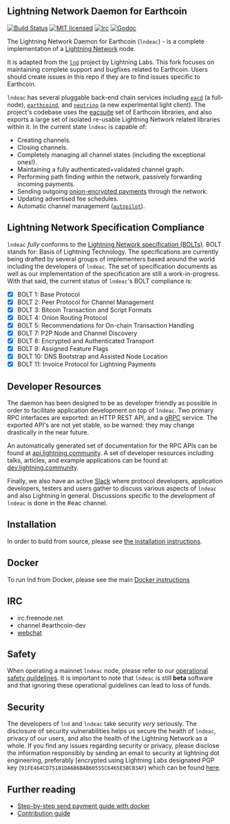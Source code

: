 ## Lightning Network Daemon for Earthcoin

[![Build Status](https://img.shields.io/travis/lightningnetwork/lnd.svg)](https://travis-ci.org/eacsuite/lnd)
[![MIT licensed](https://img.shields.io/badge/license-MIT-blue.svg)](https://github.com/eacsuite/lnd/blob/master/LICENSE)
[![Irc](https://img.shields.io/badge/chat-on%20freenode-brightgreen.svg)](https://webchat.freenode.net/?channels=lnd)
[![Godoc](https://godoc.org/github.com/eacsuite/lnd?status.svg)](https://godoc.org/github.com/eacsuite/lnd)

The Lightning Network Daemon for Earthcoin (`lndeac`) - is a complete implementation of a
[Lightning Network](https://lightning.network) node. 

It is adapted from the
[`lnd`](https://github.com/lightningnetwork/lnd) project by Lightning Labs. This fork
focuses on maintaining complete support and bugfixes related to Earthcoin. Users should create issues in this repo if
they are to find issues specific to Earthcoin.

`lndeac` has several pluggable back-end
chain services including [`eacd`](https://github.com/eacsuite/eacd) (a
full-node), [`earthcoind`](https://github.com/earthcoin-project/earthcoin), and
[`neutrino`](https://github.com/eacsuite/neutrino) (a new experimental light client). The project's codebase uses the
[eacsuite](https://github.com/eacsuite/) set of Earthcoin libraries, and also
exports a large set of isolated re-usable Lightning Network related libraries
within it. In the current state `lndeac` is capable of:

- Creating channels.
- Closing channels.
- Completely managing all channel states (including the exceptional ones!).
- Maintaining a fully authenticated+validated channel graph.
- Performing path finding within the network, passively forwarding incoming payments.
- Sending outgoing [onion-encrypted payments](https://github.com/eacsuite/lightning-onion)
  through the network.
- Updating advertised fee schedules.
- Automatic channel management ([`autopilot`](https://github.com/eacsuite/lnd/tree/master/autopilot)).

## Lightning Network Specification Compliance

`lndeac` _fully_ conforms to the [Lightning Network specification
(BOLTs)](https://github.com/lightningnetwork/lightning-rfc). BOLT stands for:
Basis of Lightning Technology. The specifications are currently being drafted
by several groups of implementers based around the world including the
developers of `lndeac`. The set of specification documents as well as our
implementation of the specification are still a work-in-progress. With that
said, the current status of `lndeac`'s BOLT compliance is:

- [x] BOLT 1: Base Protocol
- [x] BOLT 2: Peer Protocol for Channel Management
- [x] BOLT 3: Bitcoin Transaction and Script Formats
- [x] BOLT 4: Onion Routing Protocol
- [x] BOLT 5: Recommendations for On-chain Transaction Handling
- [x] BOLT 7: P2P Node and Channel Discovery
- [x] BOLT 8: Encrypted and Authenticated Transport
- [x] BOLT 9: Assigned Feature Flags
- [x] BOLT 10: DNS Bootstrap and Assisted Node Location
- [x] BOLT 11: Invoice Protocol for Lightning Payments

## Developer Resources

The daemon has been designed to be as developer friendly as possible in order
to facilitate application development on top of `lndeac`. Two primary RPC
interfaces are exported: an HTTP REST API, and a [gRPC](https://grpc.io/)
service. The exported API's are not yet stable, so be warned: they may change
drastically in the near future.

An automatically generated set of documentation for the RPC APIs can be found
at [api.lightning.community](https://api.lightning.community). A set of developer
resources including talks, articles, and example applications can be found at:
[dev.lightning.community](https://dev.lightning.community).

Finally, we also have an active
[Slack](https://lightning.engineering/slack.html) where protocol developers, application developers, testers and users gather to
discuss various aspects of `lndeac` and also Lightning in general. Discussions specific to the development of `lndeac` is done
in the #eac channel.

## Installation

In order to build from source, please see [the installation
instructions](docs/INSTALL.md).

## Docker
  To run lnd from Docker, please see the main [Docker instructions](docs/DOCKER.md)

## IRC

- irc.freenode.net
- channel #earthcoin-dev
- [webchat](https://webchat.freenode.net/?channels=earthcoin-dev)

## Safety

When operating a mainnet `lndeac` node, please refer to our [operational safety
guildelines](docs/safety.md). It is important to note that `lndeac` is still
**beta** software and that ignoring these operational guidelines can lead to
loss of funds.

## Security

The developers of `lnd` and `lndeac` take security _very_ seriously. The disclosure of
security vulnerabilities helps us secure the health of `lndeac`, privacy of our
users, and also the health of the Lightning Network as a whole. If you find
any issues regarding security or privacy, please disclose the information
responsibly by sending an email to security at lightning dot engineering,
preferably [encrypted using Lightning Labs designated PGP key
(`91FE464CD75101DA6B6BAB60555C6465E5BCB3AF`) which can be found
[here](https://gist.githubusercontent.com/Roasbeef/6fb5b52886183239e4aa558f83d085d3/raw/5ef96c426e3cf20a2443dc9d3c7d6877576da9ca/security@lightning.engineering).

## Further reading

- [Step-by-step send payment guide with docker](https://github.com/eacsuite/lnd/tree/master/docker)
- [Contribution guide](https://github.com/eacsuite/lnd/blob/master/docs/code_contribution_guidelines.md)
